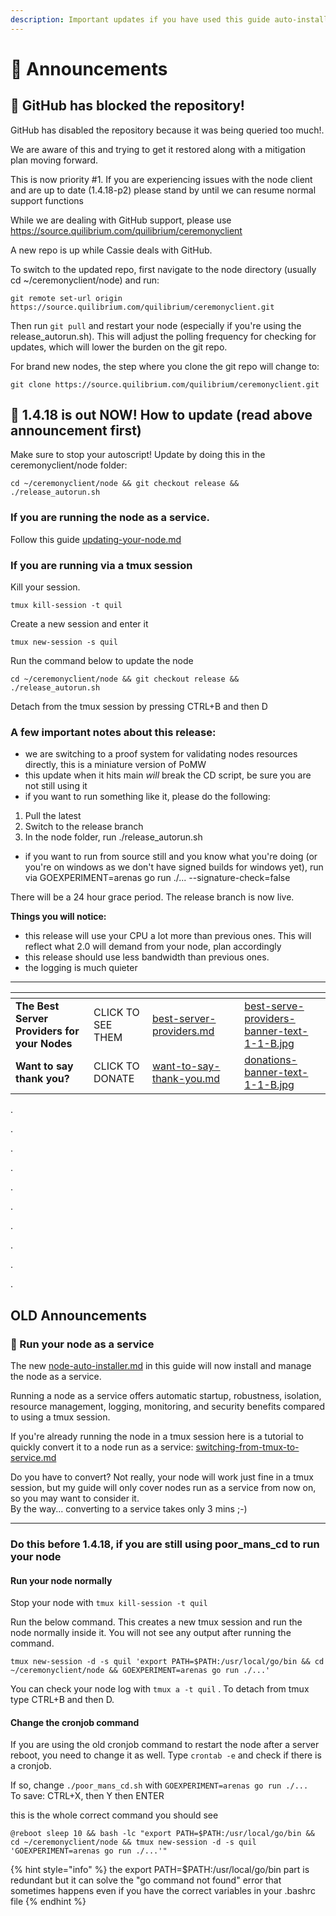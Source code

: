 ```yaml
---
description: Important updates if you have used this guide auto-installer
---
```


# 📣 Announcements

## 📌 GitHub has blocked the repository!

GitHub has disabled the repository because it was being queried too much!.&#x20;

We are aware of this and trying to get it restored along with a mitigation plan moving forward.&#x20;

This is now priority  #1. If you are experiencing issues with the node client and are up to date (1.4.18-p2) please stand by until we can resume normal support functions

While we are dealing with GitHub support, please use https://source.quilibrium.com/quilibrium/ceremonyclient

A new repo is up while Cassie deals with GitHub.&#x20;

To switch to the updated repo, first navigate to the node directory (usually cd \~/ceremonyclient/node) and run:&#x20;

```
git remote set-url origin https://source.quilibrium.com/quilibrium/ceremonyclient.git
```

Then run `git pull` and restart your node (especially if you're using the release\_autorun.sh). This will adjust the polling frequency for checking for updates, which will lower the burden on the git repo.

For brand new nodes, the step where you clone the git repo will change to:&#x20;

```
git clone https://source.quilibrium.com/quilibrium/ceremonyclient.git
```





## 📌 1.4.18 is out NOW! How to update (read above announcement first)

Make sure to stop your autoscript! Update by doing this in the ceremonyclient/node folder:

```
cd ~/ceremonyclient/node && git checkout release && ./release_autorun.sh
```

### If you are running the node as a service.&#x20;

Follow this guide  [updating-your-node.md](updating-your-node.md "mention")

### If you are running via  a tmux session

Kill your session.

```
tmux kill-session -t quil
```

Create a new session and enter it

```
tmux new-session -s quil
```

Run the command below to update the node

```
cd ~/ceremonyclient/node && git checkout release && ./release_autorun.sh
```

Detach from the tmux session by pressing CTRL+B and then D



### A few important notes about this release:

* we are switching to a proof system for validating nodes resources directly, this is a miniature version of PoMW
* this update when it hits main _will_ break the CD script, be sure you are not still using it
* if you want to run something like it, please do the following:

1. Pull the latest
2. Switch to the release branch
3. In the node folder, run ./release\_autorun.sh

* if you want to run from source still and you know what you're doing (or you're on windows as we don't have signed builds for windows yet), run via GOEXPERIMENT=arenas go run ./... --signature-check=false

There will be a 24 hour grace period. The release branch is now live.

**Things you will notice:**

* this release will use your CPU a lot more than previous ones. This will reflect what 2.0 will demand from your node, plan accordingly
* this release should use less bandwidth than previous ones.
* the logging is much quieter

***

<table data-card-size="large" data-column-title-hidden data-view="cards" data-full-width="false"><thead><tr><th></th><th></th><th data-hidden data-card-target data-type="content-ref"></th><th data-hidden></th><th data-hidden data-card-cover data-type="files"></th></tr></thead><tbody><tr><td><strong>The Best Server Providers for your Nodes</strong></td><td>CLICK TO SEE THEM</td><td><a href="best-server-providers.md">best-server-providers.md</a></td><td></td><td><a href=".gitbook/assets/best-serve-providers-banner-text-1-1-B.jpg">best-serve-providers-banner-text-1-1-B.jpg</a></td></tr><tr><td><strong>Want to say thank you?</strong></td><td>CLICK TO DONATE</td><td><a href="want-to-say-thank-you.md">want-to-say-thank-you.md</a></td><td></td><td><a href=".gitbook/assets/donations-banner-text-1-1-B.jpg">donations-banner-text-1-1-B.jpg</a></td></tr></tbody></table>

.

.

.

.

.

.

.

.

.

.

## OLD Announcements

### 📌 Run your node as a service

The new [node-auto-installer.md](node-auto-installer.md "mention") in this guide will now install and manage the node as a service.

Running a node as a service offers automatic startup, robustness, isolation, resource management, logging, monitoring, and security benefits compared to using a tmux session.

If you're already running the node in a tmux session here is a tutorial to quickly convert it to a node run as a service: [switching-from-tmux-to-service.md](tutorials/switching-from-tmux-to-service.md "mention")

Do you have to convert? Not really, your node will work just fine in a tmux session, but my guide will only cover nodes run as a service from now on, so you may want to consider it.\
By the way... converting to a service takes only 3 mins ;-)

***

### Do this before 1.4.18, if you are still using poor\_mans\_cd to run your node

#### Run your node normally

Stop your node with  `tmux kill-session -t quil`

Run the below command. This creates a new tmux session and run the node normally inside it. You will not see any output after running the command.&#x20;

```
tmux new-session -d -s quil 'export PATH=$PATH:/usr/local/go/bin && cd ~/ceremonyclient/node && GOEXPERIMENT=arenas go run ./...'
```

You can check your node log with `tmux a -t quil` . To detach from tmux type CTRL+B and then D.

#### Change the cronjob command

If you are using the old cronjob command to restart the node after a server reboot, you need to change it as well. Type `crontab -e` and check if there is a cronjob.

If so, change `./poor_mans_cd.sh` with `GOEXPERIMENT=arenas go run ./...` \
To save: CTRL+X, then Y then ENTER

this is the whole correct command you should see&#x20;

`@reboot sleep 10 && bash -lc "export PATH=$PATH:/usr/local/go/bin && cd ~/ceremonyclient/node && tmux new-session -d -s quil 'GOEXPERIMENT=arenas go run ./...'"`

{% hint style="info" %}
the export PATH=$PATH:/usr/local/go/bin part is redundant but it can solve the "go command not found" error that sometimes happens even if you have the correct variables in your .bashrc file
{% endhint %}

